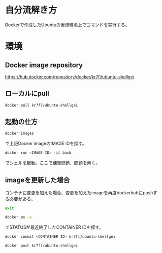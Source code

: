 # 自分流解き方
Dockerで作成したUbuntuの仮想環境上でコマンドを実行する。

# 環境

## Docker image repository
https://hub.docker.com/repository/docker/kr7fl/ubuntu-shellgei

## ローカルにpull
```sh
docker pull kr7fl/ubuntu-shellgei
```

## 起動の仕方
```sh
docker images
```
で上記Docker imageのIMAGE IDを探す。

```sh 
docker run <IMAGE ID> -it bash 
```
でシェルを起動。ここで練習問題、問題を解く。

## imageを更新した場合
コンテナに変更を加えた場合、変更を加えたimageを再度dockerhubにpushする必要がある。

```sh
exit
```

```sh
docker ps -a 
```
でSTATUSが最近終了したCONTAINER IDを探す。

```sh
docker commit <CONTAINER ID> kr7fl/ubuntu-shellgei
```

```sh
docker push kr7fl/ubuntu-shellgei
```